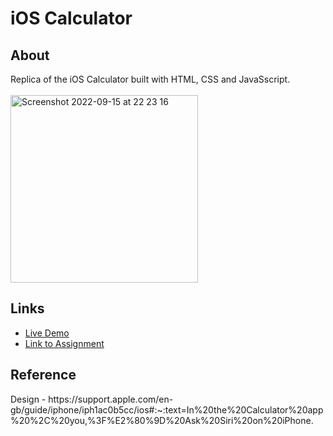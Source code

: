# iOS Calculator
<h2>About</h2>
Replica of the iOS Calculator built with HTML, CSS and JavaSscript.<br><br>
<img width="300" alt="Screenshot 2022-09-15 at 22 23 16" src="https://user-images.githubusercontent.com/109072086/190511279-9f07ebfc-12a6-40a3-9b53-16ae274fb851.png">

<h2>Links</h2>
<ul>
  <li><a href="https://mikesono.github.io/ios-calculator/">Live Demo</a></li>
  <li><a href="https://www.theodinproject.com/lessons/foundations-calculator">Link to Assignment</a></li>
</ul>
<h2>Reference</h2>
Design - https://support.apple.com/en-gb/guide/iphone/iph1ac0b5cc/ios#:~:text=In%20the%20Calculator%20app%20%2C%20you,%3F%E2%80%9D%20Ask%20Siri%20on%20iPhone.
 

